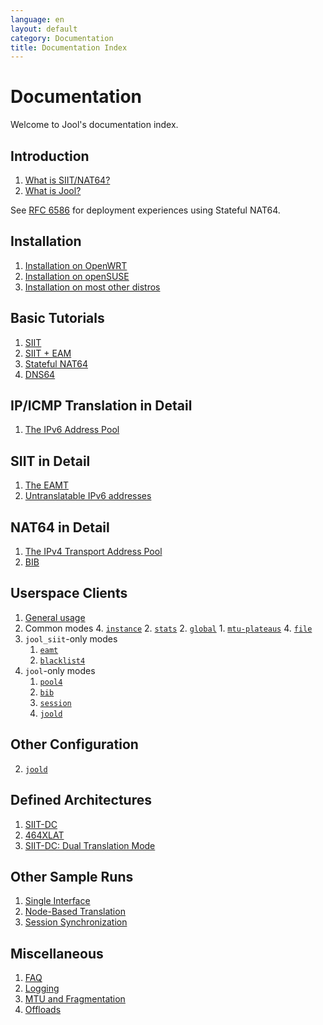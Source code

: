 ```yaml
---
language: en
layout: default
category: Documentation
title: Documentation Index
---
```


# Documentation

Welcome to Jool's documentation index.

## Introduction

1. [What is SIIT/NAT64?](intro-xlat.html)
2. [What is Jool?](intro-jool.html)

See [RFC 6586](https://tools.ietf.org/html/rfc6586) for deployment experiences using Stateful NAT64.

## Installation

1. [Installation on OpenWRT](openwrt.html)
2. [Installation on openSUSE](opensuse.html)
2. [Installation on most other distros](install.html)

## Basic Tutorials

1. [SIIT](run-vanilla.html)
2. [SIIT + EAM](run-eam.html)
3. [Stateful NAT64](run-nat64.html)
4. [DNS64](dns64.html)

## IP/ICMP Translation in Detail

1. [The IPv6 Address Pool](pool6.html)

## SIIT in Detail

1. [The EAMT](eamt.html)
2. [Untranslatable IPv6 addresses](pool6791.html)

## NAT64 in Detail

1. [The IPv4 Transport Address Pool](pool4.html)
2. [BIB](bib.html)

## Userspace Clients

1. [General usage](usr-clients.html)
1. Common modes
	4. [`instance`](usr-flags-instance.html)
	2. [`stats`](usr-flags-stats.html)
	2. [`global`](usr-flags-global.html)
		1. [`mtu-plateaus`](usr-flags-plateaus.html)
	4. [`file`](config-atomic.html)
2. `jool_siit`-only modes
	1. [`eamt`](usr-flags-eamt.html)
	2. [`blacklist4`](usr-flags-blacklist4.html)
3. `jool`-only modes
	1. [`pool4`](usr-flags-pool4.html)
	2. [`bib`](usr-flags-bib.html)
	3. [`session`](usr-flags-session.html)
	4. [`joold`](usr-flags-joold.html)

## Other Configuration

2. [`joold`](config-joold.html)

## Defined Architectures

1. [SIIT-DC](siit-dc.html)
2. [464XLAT](464xlat.html)
3. [SIIT-DC: Dual Translation Mode](siit-dc-2xlat.html)

## Other Sample Runs

1. [Single Interface](single-interface.html)
2. [Node-Based Translation](node-based-translation.html)
3. [Session Synchronization](session-synchronization.html)

## Miscellaneous

1. [FAQ](faq.html)
2. [Logging](logging.html)
3. [MTU and Fragmentation](mtu.html)
4. [Offloads](offloads.html)

